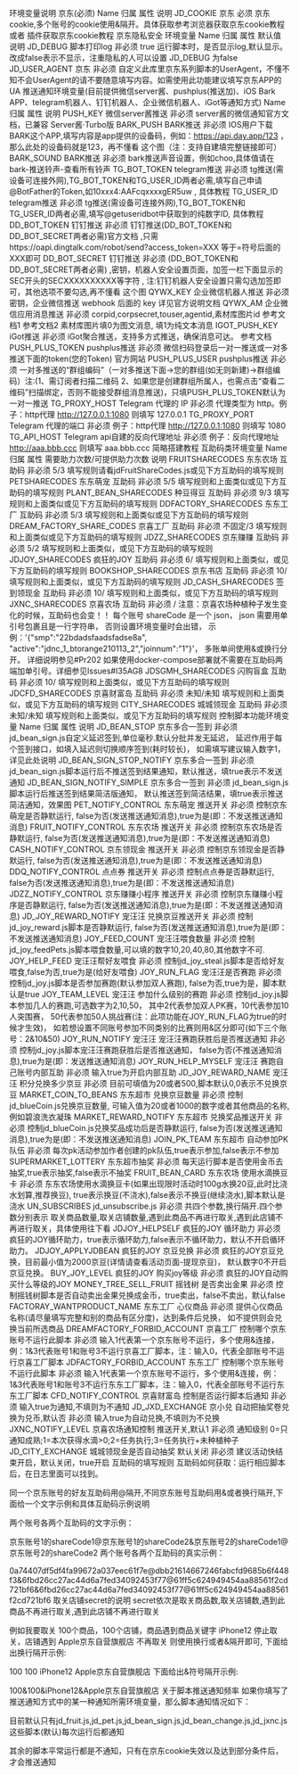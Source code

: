 环境变量说明
京东(必须)
Name	归属	属性	说明
JD_COOKIE	京东	必须	京东cookie,多个账号的cookie使用&隔开。具体获取参考浏览器获取京东cookie教程 或者 插件获取京东cookie教程
京东隐私安全 环境变量
Name	归属	属性	默认值	说明
JD_DEBUG	脚本打印log	非必须	true	运行脚本时，是否显示log,默认显示。改成false表示不显示，注重隐私的人可以设置 JD_DEBUG 为false
JD_USER_AGENT	京东	非必须		自定义此库里京东系列脚本的UserAgent，不懂不知不会UserAgent的请不要随意填写内容。如需使用此功能建议填写京东APP的UA
推送通知环境变量(目前提供微信server酱、pushplus(推送加)、iOS Bark APP、telegram机器人、钉钉机器人、企业微信机器人、iGot等通知方式)
Name	归属	属性	说明
PUSH_KEY	微信server酱推送	非必须	server酱的微信通知官方文档，已兼容 Server酱·Turbo版
BARK_PUSH	BARK推送	非必须	IOS用户下载BARK这个APP,填写内容是app提供的设备码，例如：https://api.day.app/123 ，那么此处的设备码就是123，再不懂看 这个图（注：支持自建填完整链接即可）
BARK_SOUND	BARK推送	非必须	bark推送声音设置，例如choo,具体值请在bark-推送铃声-查看所有铃声
TG_BOT_TOKEN	telegram推送	非必须	tg推送(需设备可连接外网),TG_BOT_TOKEN和TG_USER_ID两者必需,填写自己申请@BotFather的Token,如10xxx4:AAFcqxxxxgER5uw , 具体教程
TG_USER_ID	telegram推送	非必须	tg推送(需设备可连接外网),TG_BOT_TOKEN和TG_USER_ID两者必需,填写@getuseridbot中获取到的纯数字ID, 具体教程
DD_BOT_TOKEN	钉钉推送	非必须	钉钉推送(DD_BOT_TOKEN和DD_BOT_SECRET两者必需)官方文档 ,只需https://oapi.dingtalk.com/robot/send?access_token=XXX 等于=符号后面的XXX即可
DD_BOT_SECRET	钉钉推送	非必须	(DD_BOT_TOKEN和DD_BOT_SECRET两者必需) ,密钥，机器人安全设置页面，加签一栏下面显示的SEC开头的SECXXXXXXXXXX等字符 , 注:钉钉机器人安全设置只需勾选加签即可，其他选项不要勾选,再不懂看 这个图
QYWX_KEY	企业微信机器人推送	非必须	密钥，企业微信推送 webhook 后面的 key 详见官方说明文档
QYWX_AM	企业微信应用消息推送	非必须	corpid,corpsecret,touser,agentid,素材库图片id 参考文档1 参考文档2
素材库图片填0为图文消息, 填1为纯文本消息
IGOT_PUSH_KEY	iGot推送	非必须	iGot聚合推送，支持多方式推送，确保消息可达。 参考文档
PUSH_PLUS_TOKEN	pushplus推送	非必须	微信扫码登录后一对一推送或一对多推送下面的token(您的Token) 官方网站
PUSH_PLUS_USER	pushplus推送	非必须	一对多推送的“群组编码”（一对多推送下面->您的群组(如无则新建)->群组编码）注:(1、需订阅者扫描二维码 2、如果您是创建群组所属人，也需点击“查看二维码”扫描绑定，否则不能接受群组消息推送)，只填PUSH_PLUS_TOKEN默认为一对一推送
TG_PROXY_HOST	Telegram 代理的 IP	非必须	代理类型为 http。例子：http代理 http://127.0.0.1:1080 则填写 127.0.0.1
TG_PROXY_PORT	Telegram 代理的端口	非必须	例子：http代理 http://127.0.0.1:1080 则填写 1080
TG_API_HOST	Telegram api自建的反向代理地址	非必须	例子：反向代理地址 http://aaa.bbb.ccc 则填写 aaa.bbb.ccc 简略搭建教程
互助码类环境变量
Name	归属	属性	需要助力次数/可提供助力次数	说明
FRUITSHARECODES	东东农场
互助码	非必须	5/3	填写规则请看jdFruitShareCodes.js或见下方互助码的填写规则
PETSHARECODES	东东萌宠
互助码	非必须	5/5	填写规则和上面类似或见下方互助码的填写规则
PLANT_BEAN_SHARECODES	种豆得豆
互助码	非必须	9/3	填写规则和上面类似或见下方互助码的填写规则
DDFACTORY_SHARECODES	东东工厂
互助码	非必须	5/3	填写规则和上面类似或见下方互助码的填写规则
DREAM_FACTORY_SHARE_CODES	京喜工厂
互助码	非必须	不固定/3	填写规则和上面类似或见下方互助码的填写规则
JDZZ_SHARECODES	京东赚赚
互助码	非必须	5/2	填写规则和上面类似，或见下方互助码的填写规则
JDJOY_SHARECODES	疯狂的JOY
互助码	非必须	6/	填写规则和上面类似，或见下方互助码的填写规则
BOOKSHOP_SHARECODES	京东书店
互助码	非必须	10/	填写规则和上面类似，或见下方互助码的填写规则
JD_CASH_SHARECODES	签到领现金
互助码	非必须	10/	填写规则和上面类似，或见下方互助码的填写规则
JXNC_SHARECODES	京喜农场
互助码	非必须	/	注意：京喜农场种植种子发生变化的时候，互助码也会变！！
每个账号 shareCode 是一个 json，
json 需要用单引号包裹且是一行字符串，
否则设置环境变量时会出错，
示例：'{"smp":"22bdadsfaadsfadse8a",
"active":"jdnc_1_btorange210113_2","joinnum":"1"}'，
多账单间使用&或换行分开。
详细说明参见#Pr202
如果使用docker-compose部署就不需要在互助码两端加单引号。详细参见Issues#I35AG8
JDSGMH_SHARECODES	闪购盲盒
互助码	非必须	10/	填写规则和上面类似，或见下方互助码的填写规则
JDCFD_SHARECODES	京喜财富岛
互助码	非必须	未知/未知	填写规则和上面类似，或见下方互助码的填写规则
CITY_SHARECODES	城城领现金
互助码	非必须	未知/未知	填写规则和上面类似，或见下方互助码的填写规则
控制脚本功能环境变量
Name	归属	属性	说明
JD_BEAN_STOP	京东多合一签到	非必须	jd_bean_sign.js自定义延迟签到,单位毫秒.默认分批并发无延迟，
延迟作用于每个签到接口，如填入延迟则切换顺序签到(耗时较长)，
如需填写建议输入数字1，详见此处说明
JD_BEAN_SIGN_STOP_NOTIFY	京东多合一签到	非必须	jd_bean_sign.js脚本运行后不推送签到结果通知，默认推送，填true表示不发送通知
JD_BEAN_SIGN_NOTIFY_SIMPLE	京东多合一签到	非必须	jd_bean_sign.js脚本运行后推送签到结果简洁版通知，
默认推送签到简洁结果，填true表示推送简洁通知，效果图
PET_NOTIFY_CONTROL	东东萌宠
推送开关	非必须	控制京东萌宠是否静默运行,
false为否(发送推送通知消息),true为是(即：不发送推送通知消息)
FRUIT_NOTIFY_CONTROL	东东农场
推送开关	非必须	控制京东农场是否静默运行,
false为否(发送推送通知消息),true为是(即：不发送推送通知消息)
CASH_NOTIFY_CONTROL	京东领现金
推送开关	非必须	控制京东领现金是否静默运行,
false为否(发送推送通知消息),true为是(即：不发送推送通知消息)
DDQ_NOTIFY_CONTROL	点点券
推送开关	非必须	控制点点券是否静默运行,
false为否(发送推送通知消息),true为是(即：不发送推送通知消息)
JDZZ_NOTIFY_CONTROL	京东赚赚小程序
推送开关	非必须	控制京东赚赚小程序是否静默运行,
false为否(发送推送通知消息),true为是(即：不发送推送通知消息)
JD_JOY_REWARD_NOTIFY	宠汪汪
兑换京豆推送开关	非必须	控制jd_joy_reward.js脚本是否静默运行,
false为否(发送推送通知消息),true为是(即：不发送推送通知消息)
JOY_FEED_COUNT	宠汪汪喂食数量	非必须	控制jd_joy_feedPets.js脚本喂食数量,可以填的数字10,20,40,80,其他数字不可.
JOY_HELP_FEED	宠汪汪帮好友喂食	非必须	控制jd_joy_steal.js脚本是否给好友喂食,false为否,true为是(给好友喂食)
JOY_RUN_FLAG	宠汪汪是否赛跑	非必须	控制jd_joy.js脚本是否参加赛跑(默认参加双人赛跑),
false为否,true为是，脚本默认是true
JOY_TEAM_LEVEL	宠汪汪
参加什么级别的赛跑	非必须	控制jd_joy.js脚本参加几人的赛跑,可选数字为2,10,50，
其中2代表参加双人PK赛，10代表参加10人突围赛，
50代表参加50人挑战赛(注：此项功能在JOY_RUN_FLAG为true的时候才生效)，
如若想设置不同账号参加不同类别的比赛则用&区分即可(如下三个账号：2&10&50)
JOY_RUN_NOTIFY	宠汪汪
宠汪汪赛跑获胜后是否推送通知	非必须	控制jd_joy.js脚本宠汪汪赛跑获胜后是否推送通知，
false为否(不推送通知消息),true为是(即：发送推送通知消息)
JOY_RUN_HELP_MYSELF	宠汪汪
赛跑自己账号内部互助	非必须	输入true为开启内部互助
JD_JOY_REWARD_NAME	宠汪汪
积分兑换多少京豆	非必须	目前可填值为20或者500,脚本默认0,0表示不兑换京豆
MARKET_COIN_TO_BEANS	东东超市
兑换京豆数量	非必须	控制jd_blueCoin.js兑换京豆数量,
可输入值为20或者1000的数字或者其他商品的名称,例如碧浪洗衣凝珠
MARKET_REWARD_NOTIFY	东东超市
兑换奖品推送开关	非必须	控制jd_blueCoin.js兑换奖品成功后是否静默运行,
false为否(发送推送通知消息),true为是(即：不发送推送通知消息)
JOIN_PK_TEAM	东东超市
自动参加PK队伍	非必须	每次pk活动参加作者创建的pk队伍,true表示参加,false表示不参加
SUPERMARKET_LOTTERY	东东超市抽奖	非必须	每天运行脚本是否使用金币去抽奖,true表示抽奖,false表示不抽奖
FRUIT_BEAN_CARD	东东农场
使用水滴换豆卡	非必须	东东农场使用水滴换豆卡(如果出现限时活动时100g水换20豆,此时比浇水划算,推荐换豆),
true表示换豆(不浇水),false表示不换豆(继续浇水),脚本默认是浇水
UN_SUBSCRIBES	jd_unsubscribe.js	非必须	共四个参数,换行隔开.四个参数分别表示
取关商品数量,取关店铺数量,遇到此商品不再进行取关,遇到此店铺不再进行取关，具体使用往下看
JDJOY_HELPSELF	疯狂的JOY
循环助力	非必须	疯狂的JOY循环助力，true表示循环助力,false表示不循环助力，默认不开启循环助力。
JDJOY_APPLYJDBEAN	疯狂的JOY
京豆兑换	非必须	疯狂的JOY京豆兑换，目前最小值为2000京豆(详情请查看活动页面-提现京豆)，
默认数字0不开启京豆兑换。
BUY_JOY_LEVEL	疯狂的JOY
购买joy等级	非必须	疯狂的JOY自动购买什么等级的JOY
MONEY_TREE_SELL_FRUIT	摇钱树
是否卖出金果	非必须	控制摇钱树脚本是否自动卖出金果兑换成金币，true卖出，false不卖出，默认false
FACTORAY_WANTPRODUCT_NAME	东东工厂
心仪商品	非必须	提供心仪商品名称(请尽量填写完整和别的商品有区分度)，达到条件后兑换，
如不提供则会兑换当前所选商品
DREAMFACTORY_FORBID_ACCOUNT	京喜工厂
控制哪个京东账号不运行此脚本	非必须	输入1代表第一个京东账号不运行，多个使用&连接，例：1&3代表账号1和账号3不运行京喜工厂脚本，注：输入0，代表全部账号不运行京喜工厂脚本
JDFACTORY_FORBID_ACCOUNT	东东工厂
控制哪个京东账号不运行此脚本	非必须	输入1代表第一个京东账号不运行，多个使用&连接，例：1&3代表账号1和账号3不运行东东工厂脚本，注：输入0，代表全部账号不运行东东工厂脚本
CFD_NOTIFY_CONTROL	京喜财富岛
控制是否运行脚本后通知	非必须	输入true为通知,不填则为不通知
JD_JXD_EXCHANGE	京小兑
自动把抽奖卷兑换为兑币,默认否	非必须	输入true为自动兑换,不填则为不兑换
JXNC_NOTIFY_LEVEL	京喜农场通知控制
推送开关,默认1	非必须	通知级别 0=只通知成熟;1=本次获得水滴>0;2=任务执行;3=任务执行+未种植种子
JD_CITY_EXCHANGE	城城领现金是否自动抽奖
默认关闭	非必须	建议活动快结束开启，默认关闭，true开启
互助码的填写规则
互助码如何获取：运行相应脚本后，在日志里面可以找到。

同一个京东账号的好友互助码用@隔开,不同京东账号互助码用&或者换行隔开,下面给一个文字示例和具体互助码示例说明

两个账号各两个互助码的文字示例：

京东账号1的shareCode1@京东账号1的shareCode2&京东账号2的shareCode1@京东账号2的shareCode2
两个账号各两个互助码的真实示例：

0a74407df5df4fa99672a037eec61f7e@dbb21614667246fabcfd9685b6f448f3&6fbd26cc27ac44d6a7fed34092453f77@61ff5c624949454aa88561f2cd721bf6&6fbd26cc27ac44d6a7fed34092453f77@61ff5c624949454aa88561f2cd721bf6
取关店铺secret的说明
secret依次是取关商品数,取关店铺数,遇到此商品不再进行取关,遇到此店铺不再进行取关

例如我要取关 100个商品，100个店铺，商品遇到商品关键字 iPhone12 停止取关，店铺遇到 Apple京东自营旗舰店 不再取关 则使用换行或者&隔开即可, 下面给出换行隔开示例:

100
100
iPhone12
Apple京东自营旗舰店
下面给出&符号隔开示例:

100&100&iPhone12&Apple京东自营旗舰店
关于脚本推送通知频率
如果你填写了推送通知方式中的某一种通知所需环境变量，那么脚本通知情况如下：

目前默认只有jd_fruit.js,jd_pet.js,jd_bean_sign.js,jd_bean_change.js,jd_jxnc.js这些脚本(默认)每次运行后都通知

其余的脚本平常运行都是不通知，只有在京东cookie失效以及达到部分条件后，才会推送通知   
